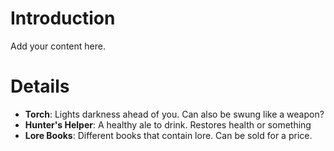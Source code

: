 # Introduction #

Add your content here.


# Details #

  * **Torch**: Lights darkness ahead of you. Can also be swung like a weapon?
  * **Hunter's Helper**: A healthy ale to drink. Restores health or something
  * **Lore Books**: Different books that contain lore. Can be sold for a price.